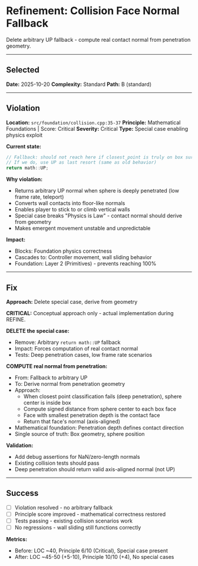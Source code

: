 # Refinement: Collision Face Normal Fallback

Delete arbitrary UP fallback - compute real contact normal from penetration geometry.

---

<!-- BEGIN: SELECT/SELECTED -->
## Selected

**Date:** 2025-10-20
**Complexity:** Standard
**Path:** B (standard)
<!-- END: SELECT/SELECTED -->

---

<!-- BEGIN: SELECT/VIOLATION -->
## Violation

**Location:** `src/foundation/collision.cpp:35-37`
**Principle:** Mathematical Foundations | Score: Critical
**Severity:** Critical
**Type:** Special case enabling physics exploit

**Current state:**
```cpp
// Fallback: should not reach here if closest_point is truly on box surface
// If we do, use UP as last resort (same as old behavior)
return math::UP;
```

**Why violation:**
- Returns arbitrary UP normal when sphere is deeply penetrated (low frame rate, teleport)
- Converts wall contacts into floor-like normals
- Enables player to stick to or climb vertical walls
- Special case breaks "Physics is Law" - contact normal should derive from geometry
- Makes emergent movement unstable and unpredictable

**Impact:**
- Blocks: Foundation physics correctness
- Cascades to: Controller movement, wall sliding behavior
- Foundation: Layer 2 (Primitives) - prevents reaching 100%
<!-- END: SELECT/VIOLATION -->

---

<!-- BEGIN: SELECT/FIX -->
## Fix

**Approach:** Delete special case, derive from geometry

**CRITICAL:** Conceptual approach only - actual implementation during REFINE.

**DELETE the special case:**
- Remove: Arbitrary `return math::UP` fallback
- Impact: Forces computation of real contact normal
- Tests: Deep penetration cases, low frame rate scenarios

**COMPUTE real normal from penetration:**
- From: Fallback to arbitrary UP
- To: Derive normal from penetration geometry
- Approach:
  - When closest point classification fails (deep penetration), sphere center is inside box
  - Compute signed distance from sphere center to each box face
  - Face with smallest penetration depth is the contact face
  - Return that face's normal (axis-aligned)
- Mathematical foundation: Penetration depth defines contact direction
- Single source of truth: Box geometry, sphere position

**Validation:**
- Add debug assertions for NaN/zero-length normals
- Existing collision tests should pass
- Deep penetration should return valid axis-aligned normal (not UP)
<!-- END: SELECT/FIX -->

---

<!-- BEGIN: SELECT/SUCCESS -->
## Success

- [ ] Violation resolved - no arbitrary fallback
- [ ] Principle score improved - mathematical correctness restored
- [ ] Tests passing - existing collision scenarios work
- [ ] No regressions - wall sliding still functions correctly

**Metrics:**
- Before: LOC ~40, Principle 6/10 (Critical), Special case present
- After: LOC ~45-50 (+5-10), Principle 10/10 (+4), No special cases
<!-- END: SELECT/SUCCESS -->
